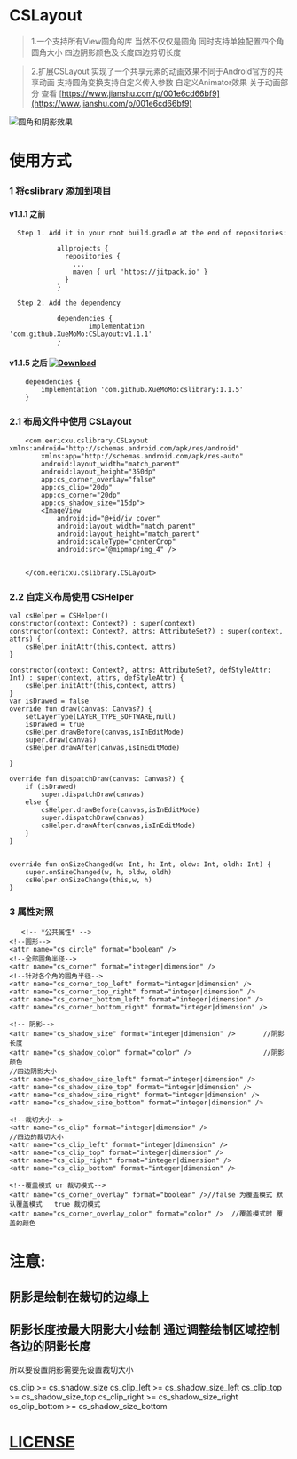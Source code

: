 # CSLayout

  >1.一个支持所有View圆角的库 当然不仅仅是圆角  同时支持单独配置四个角圆角大小 四边阴影颜色及长度四边剪切长度

  >2.扩展CSLayout 实现了一个共享元素的动画效果不同于Android官方的共享动画 支持圆角变换支持自定义传入参数 自定义Animator效果
  关于动画部分 查看 [https://www.jianshu.com/p/001e6cd66bf9](https://www.jianshu.com/p/001e6cd66bf9)
  
![圆角和阴影效果](/demoImg/1023565322.jpg)

# 使用方式 
### 1 将cslibrary 添加到项目 
#### v1.1.1 之前 

      Step 1. Add it in your root build.gradle at the end of repositories:

                allprojects {
                  repositories {
                    ...
                    maven { url 'https://jitpack.io' }
                  }
                }

      Step 2. Add the dependency

                dependencies {
                        implementation 'com.github.XueMoMo:CSLayout:v1.1.1'
                }
#### v1.1.5 之后  [ ![Download](https://api.bintray.com/packages/xuemomo/android/CSLayout/images/download.svg?version=1.1.5) ](https://bintray.com/xuemomo/android/CSLayout/1.1.5/link)
        dependencies {
            implementation 'com.github.XueMoMo:cslibrary:1.1.5'
        }

### 2.1 布局文件中使用  CSLayout

        <com.eericxu.cslibrary.CSLayout xmlns:android="http://schemas.android.com/apk/res/android"
            xmlns:app="http://schemas.android.com/apk/res-auto"
            android:layout_width="match_parent"
            android:layout_height="350dp"
            app:cs_corner_overlay="false"
            app:cs_clip="20dp"
            app:cs_corner="20dp"
            app:cs_shadow_size="15dp">
            <ImageView
                android:id="@+id/iv_cover"
                android:layout_width="match_parent"
                android:layout_height="match_parent"
                android:scaleType="centerCrop"
                android:src="@mipmap/img_4" />
        
        
        </com.eericxu.cslibrary.CSLayout>

### 2.2 自定义布局使用  CSHelper
          
    val csHelper = CSHelper()
    constructor(context: Context?) : super(context)
    constructor(context: Context?, attrs: AttributeSet?) : super(context, attrs) {
        csHelper.initAttr(this,context, attrs)
    }
    
    constructor(context: Context?, attrs: AttributeSet?, defStyleAttr: Int) : super(context, attrs, defStyleAttr) {
        csHelper.initAttr(this,context, attrs)
    }
    var isDrawed = false
    override fun draw(canvas: Canvas?) {
        setLayerType(LAYER_TYPE_SOFTWARE,null)
        isDrawed = true
        csHelper.drawBefore(canvas,isInEditMode)
        super.draw(canvas)
        csHelper.drawAfter(canvas,isInEditMode)

    }

    override fun dispatchDraw(canvas: Canvas?) {
        if (isDrawed)
            super.dispatchDraw(canvas)
        else {
            csHelper.drawBefore(canvas,isInEditMode)
            super.dispatchDraw(canvas)
            csHelper.drawAfter(canvas,isInEditMode)
        }
    }


    override fun onSizeChanged(w: Int, h: Int, oldw: Int, oldh: Int) {
        super.onSizeChanged(w, h, oldw, oldh)
        csHelper.onSizeChange(this,w, h)
    }
### 3 属性对照

       <!-- *公共属性* -->
    <!--圆形-->
    <attr name="cs_circle" format="boolean" />
    <!--全部圆角半径-->
    <attr name="cs_corner" format="integer|dimension" />
    <!--针对各个角的圆角半径-->
    <attr name="cs_corner_top_left" format="integer|dimension" />
    <attr name="cs_corner_top_right" format="integer|dimension" />
    <attr name="cs_corner_bottom_left" format="integer|dimension" />
    <attr name="cs_corner_bottom_right" format="integer|dimension" />

    <!-- 阴影-->
    <attr name="cs_shadow_size" format="integer|dimension" />       //阴影长度
    <attr name="cs_shadow_color" format="color" />                  //阴影颜色
    //四边阴影大小
    <attr name="cs_shadow_size_left" format="integer|dimension" />  
    <attr name="cs_shadow_size_top" format="integer|dimension" />
    <attr name="cs_shadow_size_right" format="integer|dimension" />
    <attr name="cs_shadow_size_bottom" format="integer|dimension" />

    <!--裁切大小-->
    <attr name="cs_clip" format="integer|dimension" />
    //四边的裁切大小
    <attr name="cs_clip_left" format="integer|dimension" />
    <attr name="cs_clip_top" format="integer|dimension" />
    <attr name="cs_clip_right" format="integer|dimension" />
    <attr name="cs_clip_bottom" format="integer|dimension" />

    <!--覆盖模式 or 裁切模式-->
    <attr name="cs_corner_overlay" format="boolean" />//false 为覆盖模式 默认覆盖模式   true 裁切模式
    <attr name="cs_corner_overlay_color" format="color" />  //覆盖模式时 覆盖的颜色
    

# 注意: 

 ## 阴影是绘制在裁切的边缘上 
 ## 阴影长度按最大阴影大小绘制 通过调整绘制区域控制各边的阴影长度 
 所以要设置阴影需要先设置裁切大小
  
  cs_clip >= cs_shadow_size
  cs_clip_left >= cs_shadow_size_left
  cs_clip_top >= cs_shadow_size_top
  cs_clip_right >= cs_shadow_size_right
  cs_clip_bottom >= cs_shadow_size_bottom
  
# [LICENSE](/LICENSE)  

